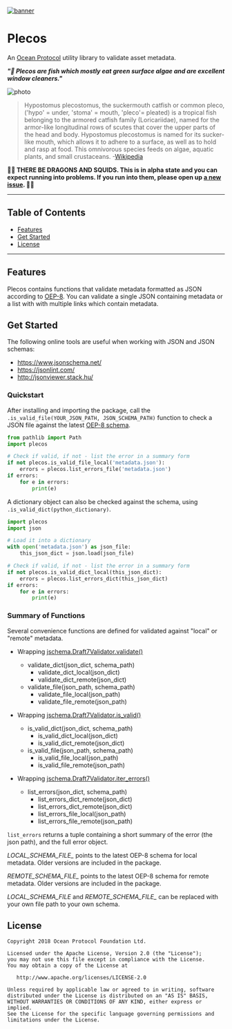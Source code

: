 [![banner](https://raw.githubusercontent.com/oceanprotocol/art/master/github/repo-banner%402x.png)](https://oceanprotocol.com)

# Plecos

An [Ocean Protocol](https://oceanprotocol.com) utility library to validate asset metadata.

___"🌊 Plecos are fish which mostly eat green surface algae and are excellent window cleaners."___

![photo](https://upload.wikimedia.org/wikipedia/commons/thumb/a/a9/Ancistrus_sp._%28aka%29.jpg/1920px-Ancistrus_sp._%28aka%29.jpg)

> Hypostomus plecostomus, the suckermouth catfish or common pleco, ('hypo' = under, 'stoma' = mouth, 'pleco'= pleated) is a tropical fish belonging to the armored catfish family (Loricariidae), named for the armor-like longitudinal rows of scutes that cover the upper parts of the head and body. Hypostomus plecostomus is named for its sucker-like mouth, which allows it to adhere to a surface, as well as to hold and rasp at food. This omnivorous species feeds on algae, aquatic plants, and small crustaceans.
-[Wikipedia](https://en.wikipedia.org/wiki/Hypostomus_plecostomus)

**🐲🦑 THERE BE DRAGONS AND SQUIDS. This is in alpha state and you can expect running into problems. If you run into them, please open up [a new issue](https://github.com/oceanprotocol/brizo/issues). 🦑🐲**

---

## Table of Contents

- [Features](#features)
- [Get Started](#getstarted)
- [License](#license) 

---

## Features

Plecos contains functions that validate metadata formatted as JSON according to [OEP-8](https://github.com/oceanprotocol/OEPs/tree/master/8).
You can validate a single JSON containing metadata or a list with with multiple links which contain metadata.

## Get Started

The following online tools are useful when working with JSON and JSON schemas:

- https://www.jsonschema.net/
- https://jsonlint.com/
- http://jsonviewer.stack.hu/

### Quickstart

After installing and importing the package, call the `.is_valid_file(YOUR_JSON_PATH, JSON_SCHEMA_PATH)` function to check a JSON file against the latest [OEP-8 schema](https://github.com/oceanprotocol/OEPs/tree/master/8).

```python
from pathlib import Path
import plecos

# Check if valid, if not - list the error in a summary form
if not plecos.is_valid_file_local('metadata.json'):
    errors = plecos.list_errors_file('metadata.json')
if errors:
    for e in errors:
        print(e)
```

A dictionary object can also be checked against the schema, using `.is_valid_dict(python_dictionary)`.

```python
import plecos
import json

# Load it into a dictionary
with open('metadata.json') as json_file:
    this_json_dict = json.load(json_file)

# Check if valid, if not - list the error in a summary form
if not plecos.is_valid_dict_local(this_json_dict):
    errors = plecos.list_errors_dict(this_json_dict)
if errors:
    for e in errors:
        print(e)
```

### Summary of Functions

Several convenience functions are defined for validated against "local" or "remote" metadata. 

- Wrapping [jschema.Draft7Validator.validate()](https://python-jsonschema.readthedocs.io/en/latest/validate/#jsonschema.IValidator.validate)
  - validate_dict(json_dict, schema_path)
    - validate_dict_local(json_dict)
    - validate_dict_remote(json_dict)
  - validate_file(json_path, schema_path)
    - validate_file_local(json_path)
    - validate_file_remote(json_path)

- Wrapping [jschema.Draft7Validator.is_valid()](https://python-jsonschema.readthedocs.io/en/latest/validate/#jsonschema.IValidator.is_valid)
  - is_valid_dict(json_dict, schema_path)
    - is_valid_dict_local(json_dict)
    - is_valid_dict_remote(json_dict)
  - is_valid_file(json_path, schema_path)
    - is_valid_file_local(json_path)
    - is_valid_file_remote(json_path)

- Wrapping [jschema.Draft7Validator.iter_errors()](https://python-jsonschema.readthedocs.io/en/latest/validate/#jsonschema.IValidator.iter_errors)
  - list_errors(json_dict, schema_path)
    - list_errors_dict_remote(json_dict)
    - list_errors_dict_remote(json_dict)
    - list_errors_file_local(json_path)
    - list_errors_file_remote(json_path)

`list_errors` returns a tuple containing a short summary of the error (the json path), and the full error object.

*LOCAL_SCHEMA_FILE_* points to the latest OEP-8 schema for local metadata. Older versions are included in the package.

*REMOTE_SCHEMA_FILE_* points to the latest OEP-8 schema for remote metadata. Older versions are included in the package.

*LOCAL_SCHEMA_FILE* and *REMOTE_SCHEMA_FILE_* can be replaced with your own file path to your own schema.

## License

```text
Copyright 2018 Ocean Protocol Foundation Ltd.

Licensed under the Apache License, Version 2.0 (the "License");
you may not use this file except in compliance with the License.
You may obtain a copy of the License at

   http://www.apache.org/licenses/LICENSE-2.0

Unless required by applicable law or agreed to in writing, software
distributed under the License is distributed on an "AS IS" BASIS,
WITHOUT WARRANTIES OR CONDITIONS OF ANY KIND, either express or implied.
See the License for the specific language governing permissions and
limitations under the License.
```
